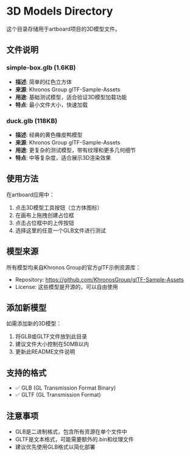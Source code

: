 # 3D Models Directory

这个目录存储用于artboard项目的3D模型文件。

## 文件说明

### simple-box.glb (1.6KB)
- **描述**: 简单的红色立方体
- **来源**: Khronos Group glTF-Sample-Assets
- **用途**: 基础测试模型，适合验证3D模型加载功能
- **特点**: 最小文件大小，快速加载

### duck.glb (118KB)  
- **描述**: 经典的黄色橡皮鸭模型
- **来源**: Khronos Group glTF-Sample-Assets  
- **用途**: 更复杂的测试模型，带有纹理和更多几何细节
- **特点**: 中等复杂度，适合展示3D渲染效果

## 使用方法

在artboard应用中：
1. 点击3D模型工具按钮（立方体图标）
2. 在画布上拖拽创建占位框
3. 点击占位框中的上传按钮
4. 选择这里的任意一个GLB文件进行测试

## 模型来源

所有模型均来自Khronos Group的官方glTF示例资源库：
- Repository: https://github.com/KhronosGroup/glTF-Sample-Assets
- License: 这些模型是开源的，可以自由使用

## 添加新模型

如需添加新的3D模型：
1. 将GLB或GLTF文件放到此目录
2. 建议文件大小控制在50MB以内
3. 更新此README文件说明

## 支持的格式

- ✅ GLB (GL Transmission Format Binary)
- ✅ GLTF (GL Transmission Format)

## 注意事项

- GLB是二进制格式，包含所有资源在单个文件中
- GLTF是文本格式，可能需要额外的.bin和纹理文件
- 建议优先使用GLB格式以简化部署